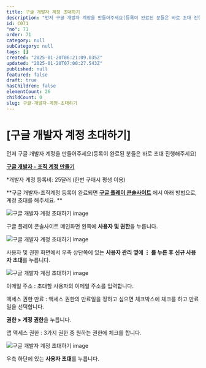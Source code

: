 ```yaml
---
title: 구글 개발자 계정 초대하기
description: "먼저 구글 개발자 계정을 만들어주세요(등록이 완료된 분들은 바로 초대 진행해주세요) 구글 개발자 - 조직 계정 만들기 개발자 계정 등록비: 25달러 (한번 구매시 평생 이용)  구글 개발자-조직계정 등록이 완료되면 구글 플레이 콘솔사이트 에서 아래 방법으로, 계정 초대를 해주세요."
id: C071
"no": 71
order: 71
category: null
subCategory: null
tags: []
created: "2025-01-20T06:21:09.035Z"
updated: "2025-01-20T07:00:27.543Z"
published: null
featured: false
draft: true
hasChildren: false
elementCount: 26
childCount: 0
slug: 구글-개발자-계정-초대하기
---
```


# [구글 개발자 계정 초대하기]





먼저 구글 개발자 계정을 만들어주세요(등록이 완료된 분들은 바로 초대 진행해주세요)

[**구글 개발자 - 조직 계정 만들기**](https://box.eureka.codes/home/C043)

*개발자 계정 등록비: 25달러 (한번 구매시 평생 이용) 

**구글 개발자-조직계정 등록이 완료되면 **[**구글 플레이 콘솔사이트**](https://play.google.com/console/u/0/developers)** 에서 아래 방법으로, 계정 초대를 해주세요. **



![구글 개발자 계정 초대하기 image](https://image.lemoncloud.io/3fcaddde-40fd-47f3-a64b-777cbca9f849)

구글 플레이 콘솔사이트 메인화면 왼쪽에 **사용자 및 권한**을 누릅니다.



![구글 개발자 계정 초대하기 image](https://image.lemoncloud.io/31fcd48d-521f-4198-aa97-cbab3df21346)

사용자 및 권한 화면에서 우측 상단쪽에 있는 **사용자 관리** **옆에 ⋮ 를 누른 후** **신규 사용자 초대**를 누릅니다.



![구글 개발자 계정 초대하기 image](https://image.lemoncloud.io/754d74de-b936-4e14-876f-67ab61764c8d)

이메일 주소 : 초대할 사용자의 이메일 주소를 입력합니다.

액세스 권한 만료 : 액세스 권한의 만료일을 정하고 싶으면 체크박스에 체크를 하고 만료일을 선택합니다.

**권한 > 계정 권한**을 누릅니다.

앱 액세스 권한 : 3가지 권한 중 원하는 권한에 체크를 합니다.



![구글 개발자 계정 초대하기 image](https://image.lemoncloud.io/bb13105b-1c40-4f8b-b83a-5334d220b452)

우측 하단에 있는 **사용자 초대**를 누릅니다.
